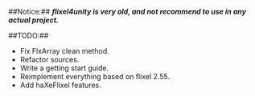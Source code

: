 ##Notice:##
***flixel4unity is very old, and not recommend to use in any actual project.***

##TODO:##
* Fix FlxArray clean method.
* Refactor sources.
* Write a getting start guide.
* Reimplement everything based on flixel 2.55.
* Add haXeFlixel features.
